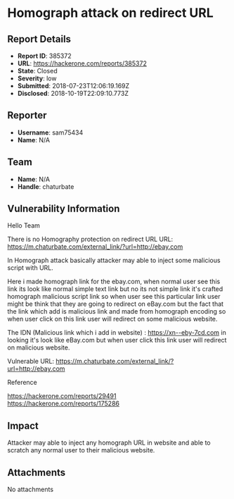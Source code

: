 # Homograph attack on redirect URL 

## Report Details
- **Report ID**: 385372
- **URL**: https://hackerone.com/reports/385372
- **State**: Closed
- **Severity**: low
- **Submitted**: 2018-07-23T12:06:19.169Z
- **Disclosed**: 2018-10-19T22:09:10.773Z

## Reporter
- **Username**: sam75434
- **Name**: N/A

## Team
- **Name**: N/A
- **Handle**: chaturbate

## Vulnerability Information
Hello Team

There is no Homography protection on redirect URL
URL:
https://m.chaturbate.com/external_link/?url=http://ebаy.com

In Homograph attack basically attacker may able to inject some malicious script with URL.

Here i made homograph link for the ebay.com, when normal user see this link its look like normal simple text link but no its not simple link it's crafted homograph malicious script link so when user see this particular link user might be think that they are going to redirect on eBay.com but the fact that the link which add is malicious link and made from homograph encoding so when user click on this link user will redirect on some malicious website.

The IDN (Malicious link which i add in website) : https://xn--eby-7cd.com in looking it's look like eBay.com but when user click this link user will redirect on malicious website.

Vulnerable  URL: https://m.chaturbate.com/external_link/?url=http://ebаy.com

Reference

https://hackerone.com/reports/29491
https://hackerone.com/reports/175286

## Impact

Attacker may able to inject any homograph URL in website and able to scratch any normal user to their malicious website.

## Attachments
No attachments

